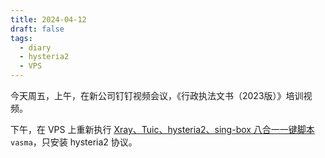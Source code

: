 ```yaml
---
title: 2024-04-12
draft: false
tags:
  - diary
  - hysteria2
  - VPS
---
```

今天周五，上午，在新公司钉钉视频会议，《行政执法文书（2023版）》培训视频。

下午，在 VPS 上重新执行 [Xray、Tuic、hysteria2、sing-box 八合一一键脚本](https://github.com/mack-a/v2ray-agent) `vasma`，只安装 hysteria2 协议。
